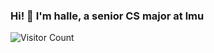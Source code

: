 ### Hi! 👋 I'm halle, a senior CS major at lmu

![Visitor Count](https://profile-counter.glitch.me/hallegv/count.svg)
